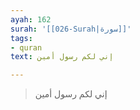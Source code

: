 ```yaml
---
ayah: 162
surah: '[[026-Surah|سورة]]'
tags:
- quran
text: إني لكم رسول أمين

---
```

> إني لكم رسول أمين

